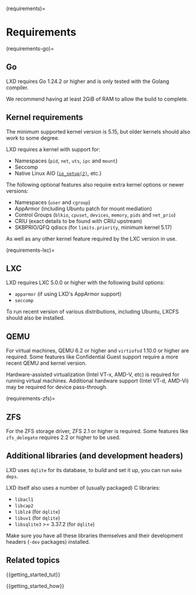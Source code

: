 (requirements)=
# Requirements

(requirements-go)=
## Go

LXD requires Go 1.24.2 or higher and is only tested with the Golang compiler.

We recommend having at least 2GiB of RAM to allow the build to complete.

## Kernel requirements

The minimum supported kernel version is 5.15, but older kernels should also work to some degree.

LXD requires a kernel with support for:

* Namespaces (`pid`, `net`, `uts`, `ipc` and `mount`)
* Seccomp
* Native Linux AIO
  ([`io_setup(2)`](https://man7.org/linux/man-pages/man2/io_setup.2.html), etc.)

The following optional features also require extra kernel options or newer versions:

* Namespaces (`user` and `cgroup`)
* AppArmor (including Ubuntu patch for mount mediation)
* Control Groups (`blkio`, `cpuset`, `devices`, `memory`, `pids` and `net_prio`)
* CRIU (exact details to be found with CRIU upstream)
* SKBPRIO/QFQ qdiscs (for `limits.priority`, minimum kernel 5.17)

As well as any other kernel feature required by the LXC version in use.

(requirements-lxc)=
## LXC

LXD requires LXC 5.0.0 or higher with the following build options:

* `apparmor` (if using LXD's AppArmor support)
* `seccomp`

To run recent version of various distributions, including Ubuntu, LXCFS
should also be installed.

## QEMU

For virtual machines, QEMU 6.2 or higher and `virtiofsd` 1.10.0 or higher are required.
Some features like Confidential Guest support require a more recent QEMU and kernel version.

Hardware-assisted virtualization (Intel VT-x, AMD-V, etc) is required for
running virtual machines. Additional hardware support (Intel VT-d, AMD-Vi) may
be required for device pass-through.

(requirements-zfs)=
## ZFS

For the ZFS storage driver, ZFS 2.1 or higher is required. Some features
like `zfs_delegate` requires 2.2 or higher to be used.

## Additional libraries (and development headers)

LXD uses `dqlite` for its database, to build and set it up, you can
run `make deps`.

LXD itself also uses a number of (usually packaged) C libraries:

* `libacl1`
* `libcap2`
* `liblz4` (for `dqlite`)
* `libuv1` (for `dqlite`)
* `libsqlite3` >= 3.37.2 (for `dqlite`)

Make sure you have all these libraries themselves and their development
headers (`-dev` packages) installed.

## Related topics

{{getting_started_tut}}

{{getting_started_how}}
